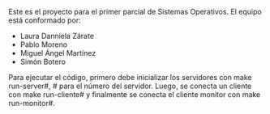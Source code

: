 Este es el proyecto para el primer parcial de Sistemas Operativos. El equipo está conformado por:

- Laura Danniela Zárate
- Pablo Moreno
- Miguel Ángel Martínez
- Simón Botero

Para ejecutar el código, primero debe inicializar los servidores con make run-server#, # para el número del servidor. Luego, se conecta un cliente con make run-cliente# y finalmente se conecta el cliente monitor con make run-monitor#.
